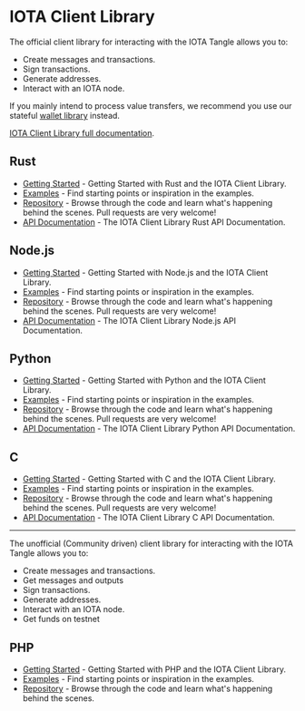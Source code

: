 # IOTA Client Library

The official client library for interacting with the IOTA Tangle allows you to:

- Create messages and transactions.
- Sign transactions.
- Generate addresses.
- Interact with an IOTA node.

If you mainly intend to process value transfers, we recommend you use our stateful [wallet library](wallet.md) instead.

[IOTA Client Library full documentation](https://client-lib.docs.iota.org).

## Rust

- [Getting Started](https://client-lib.docs.iota.org/libraries/rust/getting_started.html) - Getting Started with Rust and the IOTA Client Library.
- [Examples](https://client-lib.docs.iota.org/libraries/rust/examples.html) - Find starting points or inspiration in the examples.
- [Repository](https://github.com/iotaledger/iota.rs) - Browse through the code and learn what's happening behind the scenes. Pull requests are very welcome!
- [API Documentation](https://client-lib.docs.iota.org/docs/iota/index.html) - The IOTA Client Library Rust API Documentation.

## Node.js

- [Getting Started](https://client-lib.docs.iota.org/libraries/nodejs/getting_started.html) - Getting Started with Node.js and the IOTA Client Library.
- [Examples](https://client-lib.docs.iota.org/libraries/nodejs/examples.html) - Find starting points or inspiration in the examples.
- [Repository](https://github.com/iotaledger/iota.rs) - Browse through the code and learn what's happening behind the scenes. Pull requests are very welcome!
- [API Documentation](https://client-lib.docs.iota.org/libraries/nodejs/api_reference.html) - The IOTA Client Library Node.js API Documentation.


## Python

- [Getting Started](https://client-lib.docs.iota.org/libraries/python/getting_started.html) - Getting Started with Python and the IOTA Client Library.
- [Examples](https://client-lib.docs.iota.org/libraries/python/examples.html) - Find starting points or inspiration in the examples.
- [Repository](https://github.com/iotaledger/iota.rs/tree/dev/bindings/python) - Browse through the code and learn what's happening behind the scenes. Pull requests are very welcome!
- [API Documentation](https://client-lib.docs.iota.org/libraries/python/api_reference.html) - The IOTA Client Library Python API Documentation.

## C

- [Getting Started](https://iota-c-client.readthedocs.io/en/latest/index.html) - Getting Started with C and the IOTA Client Library.
- [Examples](https://iota-c-client.readthedocs.io/en/latest/client_examples.html) - Find starting points or inspiration in the examples.
- [Repository](https://github.com/iotaledger/iota.c) - Browse through the code and learn what's happening behind the scenes. Pull requests are very welcome!
- [API Documentation](https://iota-c-client.readthedocs.io/en/latest/api/client.html) - The IOTA Client Library C API Documentation.

---
The unofficial (Community driven) client library for interacting with the IOTA Tangle allows you to:

- Create messages and transactions.
- Get messages and outputs
- Sign transactions.
- Generate addresses.
- Interact with an IOTA node.
- Get funds on testnet

## PHP

- [Getting Started](https://github.com/iota-community/iota.php/blob/main/help/000_index.md) - Getting Started with PHP and the IOTA Client Library.
- [Examples](https://github.com/iota-community/iota.php/tree/main/examples) - Find starting points or inspiration in the examples.
- [Repository](https://github.com/iota-community/iota.php) - Browse through the code and learn what's happening behind the scenes.
